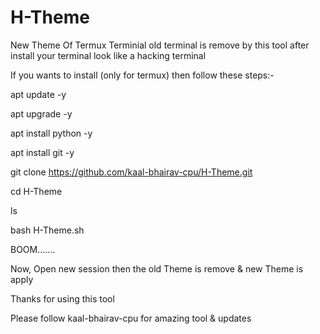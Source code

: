 # H-Theme
                            
                           
New Theme Of Termux Terminial old terminal is remove by this tool after install your terminal look like a hacking terminal

If you wants to install (only for termux) then follow these steps:-

apt update -y

apt upgrade -y

apt install python -y

apt install git -y

git clone https://github.com/kaal-bhairav-cpu/H-Theme.git

cd H-Theme

ls

bash H-Theme.sh

BOOM.......

Now, Open new session then the old Theme is remove & new Theme is apply

Thanks for using this tool

Please follow kaal-bhairav-cpu for amazing tool & updates

